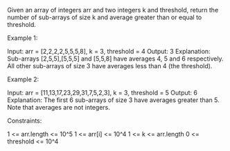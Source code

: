 Given an array of integers arr and two integers k and threshold, return the
number of sub-arrays of size k and average greater than or equal to
threshold.


Example 1:


Input: arr = [2,2,2,2,5,5,5,8], k = 3, threshold = 4
Output: 3
Explanation: Sub-arrays [2,5,5],[5,5,5] and [5,5,8] have averages 4, 5 and 6
respectively. All other sub-arrays of size 3 have averages less than 4 (the
threshold).


Example 2:


Input: arr = [11,13,17,23,29,31,7,5,2,3], k = 3, threshold = 5
Output: 6
Explanation: The first 6 sub-arrays of size 3 have averages greater than 5.
Note that averages are not integers.



Constraints:


1 <= arr.length <= 10^5
1 <= arr[i] <= 10^4
1 <= k <= arr.length
0 <= threshold <= 10^4





